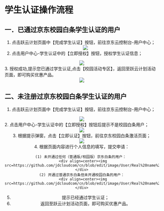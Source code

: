 # 学生认证操作流程
## 一．已通过京东校园白条学生认证的用户

 1. 点击跃云计划页面中【完成学生认证】按钮，前往京东云控制台-用户中心；
    <div align=center><img src=https://github.com/jdcloudcom/cn/blob/edit/image/User/Real%20name%20verification/Student%20account%20verification/%E5%AE%8C%E6%88%90%E5%AD%A6%E7%94%9F%E8%AE%A4%E8%AF%81.jpg></div>
 2. 点击用户中心-学生认证中的【立即授权】按钮，授权学生认证信息；
  <div align=center><img src=https://github.com/jdcloudcom/cn/blob/edit/image/User/Real%20name%20verification/Student%20account%20verification/%E5%AD%A6%E7%94%9F%E8%AE%A4%E8%AF%81-%E7%AB%8B%E5%8D%B3%E6%8E%88%E6%9D%83.jpg></div>
 3. 授权成功,提示您已通过学生认证,点击【校园活动专区】，返回至跃云计划活动页面，即可购买优惠产品。
  <div align=center><img src=https://github.com/jdcloudcom/cn/blob/edit/image/User/Real%20name%20verification/Student%20account%20verification/%E6%A0%A1%E5%9B%AD%E6%B4%BB%E5%8A%A8%E4%B8%93%E5%8C%BA.jpg></div>

## 二、未注册过京东校园白条学生认证的用户

 1. 点击跃云计划页面中【完成学生认证】按钮，前往京东云控制台-用户中心；
  <div align=center><img src=https://github.com/jdcloudcom/cn/blob/edit/image/User/Real%20name%20verification/Student%20account%20verification/%E6%9C%AA%E6%B3%A8%E5%86%8C%E8%BF%87%E4%BA%AC%E4%B8%9C%E6%A0%A1%E5%9B%AD%E7%99%BD%E6%9D%A1%E5%AD%A6%E7%94%9F%E8%AE%A4%E8%AF%81%E7%9A%84%E7%94%A8%E6%88%B7-%E5%AE%8C%E6%88%90%E5%AD%A6%E7%94%9F%E8%AE%A4%E8%AF%81.jpg/></div>
 2. 点击用户中心-学生认证中的【立即授权】按钮后提示不是校园白条用户；
  <div align=center><img src=https://github.com/jdcloudcom/cn/blob/edit/image/User/Real%20name%20verification/Student%20account%20verification/%E6%9C%AA%E6%B3%A8%E5%86%8C%E8%BF%87%E4%BA%AC%E4%B8%9C%E6%A0%A1%E5%9B%AD%E7%99%BD%E6%9D%A1%E5%AD%A6%E7%94%9F%E8%AE%A4%E8%AF%81%E7%9A%84%E7%94%A8%E6%88%B7-%E7%AB%8B%E5%8D%B3%E6%8E%88%E6%9D%83.jpg><div>
 3. 根据提示弹窗，点击【立即认证】按钮，前往京东校园白条激活页面；
  <div align=center><img src=https://github.com/jdcloudcom/cn/blob/edit/image/User/Real%20name%20verification/Student%20account%20verification/%E6%9C%AA%E6%B3%A8%E5%86%8C%E8%BF%87%E4%BA%AC%E4%B8%9C%E6%A0%A1%E5%9B%AD%E7%99%BD%E6%9D%A1%E5%AD%A6%E7%94%9F%E8%AE%A4%E8%AF%81%E7%9A%84%E7%94%A8%E6%88%B7-%E7%AB%8B%E5%8D%B3%E8%AE%A4%E8%AF%81.jpg></div>
 4. 根据页面内容进行个人信息的填写，提交申请：
    
    (1) 未开通过任何（普通版/校园版）京东白条的用户： 
     <div align=center><img src=https://github.com/jdcloudcom/cn/blob/edit/image/User/Real%20name%20verification/Student%20account%20verification/%E6%8F%90%E4%BA%A4%E7%94%B3%E8%AF%B71.jpg></div>
    (2) 开通过普通京东白条但未开通校园白条的用户：
     <div align=center><img src=https://github.com/jdcloudcom/cn/blob/edit/image/User/Real%20name%20verification/Student%20account%20verification/%E6%8F%90%E4%BA%A4%E7%94%B3%E8%AF%B72.jpg></div>
 5. 提示已经通过学生认证；
 6. 返回至跃云计划活动页面，即可购买优惠产品。
